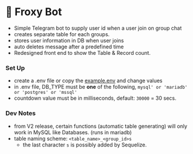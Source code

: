 
# 🤖 Froxy Bot

- Simple Telegram bot to supply user id when a user join on group chat
- creates separate table for each groups. 
- stores user information in DB when user joins
- auto deletes message after a predefined time
- Redesigned front end to show the Table & Record count.

  

### Set Up

- create a .env file or copy the [example.env](/example.env) and change values
- in .env file, DB_TYPE must be **one** of the following, `mysql' or 'mariadb' or 'postgres' or 'mssql'`
- countdown value must be in milliseconds, default: `30000` = 30 secs.

### Dev Notes
- from V2 release, certain functions (automatic table generating) will only work in MySQL like Databases. (runs in mariadb)
- table naming scheme: `<table_name>_<group_id>s`
	- the last character `s` is possibly added by Sequelize.
